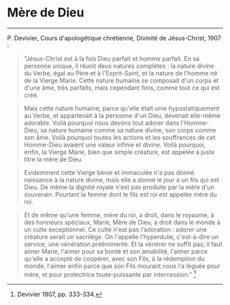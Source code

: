 # Mère de Dieu

***

P. Devivier, Cours d'apologétique chrétienne, Divinité de Jésus-Christ, 1907 :

> "Jésus-Christ est à la fois Dieu parfait et homme parfait. En sa personne unique, il réunit deux natures complètes : la nature divine du Verbe, égal au Père et à l'Esprit-Saint, et la nature de l'homme né de la Vierge Marie. Cette nature humaine se composait d'un corps et d'une âme, très parfaits, mais cependant finis, comme tout ce qui est créé. 

> Mais cette nature humaine, parce qu'elle était unie hypostatiquement au Verbe, et appartenait à la personne d'un Dieu, devenait elle-même adorable. Voilà pourquoi nous devons tout adorer dans l'Homme-Dieu, sa nature humaine comme sa nature divine, son corps comme son âme. Voilà pourquoi toutes les actions et les souffrances de cet Homme-Dieu avaient une valeur infinie et divine. Voilà pourquoi, enfin, la Vierge Marie, bien que simple créature, est appelée à juste titre la mère de Dieu. 

> Evidemment cette Vierge bénie et immaculée n'a pas donné naissance à la nature divine, mais elle a donné le jour à un fils qui est Dieu. De même la dignité royale n'est pas produite par la mère d'un souverain. Pourtant la femme dont le fils est roi est appelée mère du roi. 

> Et de même qu'une femme, mère du roi, a droit, dans le royaume, à des honneurs spéciaux, Marie, Mère de Dieu, a droit dans le monde à un culte exceptionnel. Ce culte n'est pas l'adoration : adorer une créature serait un sacrilège. On l'appelle l'hyperdulie, c'est-à-dire un service, une vénération prééminente. Et la vénérer ne suffit pas; il faut aimer Marie, l'aimer pour sa bonté et son amabilité, l'aimer parce qu'elle a accepté de coopérer, avec son Fils, à la rédemption du monde, l'aimer enfin parce que son Fils mourant nous l'a léguée pour mère, et pour protectrice toute-puissante par intercession." [^1]

[^1]: Devivier 1907, pp. 333-334.
